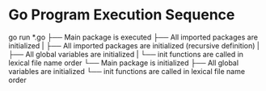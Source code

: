# Go Program Execution Sequence

go run *.go
├── Main package is executed
├── All imported packages are initialized
|  ├── All imported packages are initialized (recursive definition)
|  ├── All global variables are initialized 
|  └── init functions are called in lexical file name order
└── Main package is initialized
   ├── All global variables are initialized
   └── init functions are called in lexical file name order